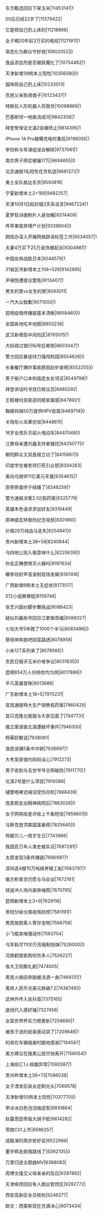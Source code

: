 东方甄选回应下架玉米|11453141|1

00后已经22岁了|11379422|

它是把自己扔上床的|11218896|

女子晒20年前3万买的电视|11211911|1

常态化为群众守好夜|10802052|0

食品添加剂是否被妖魔化了|10754462|1

天津新增39例本土阳性|10356580|0

猫咪把自己扔上床|10233013|

农民父亲割肾救子|10123437|1

特斯拉人形机器人将面世|10098969|1

巴基斯坦一地鱼流成河|9842308|1

拜登曾保证北溪2会被终止|9814395|1

iPhone 14 Pro被曝充电时重启|9786055|1

李玟称与导演组误会解除|9737061|1

南京男子网恋被骗17万|9694655|0

北京通报1名阳性在京轨迹|9681372|1

勇士全队抵达东京|9593816|

宁夏新增本土2+189|9482257|

天津10月1日起封城3天系谣言|9467224|1

夏梦狂诗曲制片人是张翰|9374409|

传苹果放弃增产计划|9339604|0

网信办深入开展网络辟谣标签工作|9334057|1

夫妻4万买下25万金饰被起诉|9304981|1

中国女排战胜日本|9244579|1

31省区市新增本土106+526|9142995|

尹锡悦遭提议罢免|9113407|1

男生的胃vs女生的胃|9093011|

一汽大众致歉|9071000|1

昆明疫情传播链基本清晰|8858460|0

全国各地吃羊地图|8803236|

武汉新增高中风险区|8765015|1

大妈错过银行叫号后晕倒|8603047|1

警方回应暴徒持刀强闯校园|8554626|0

长春餐厅爆炸事故原因初步查明|8552255|0

男子偷户口本和癌症女友领证|8549798|1

拜登讲话时寻找已故议员|8480292|

王鹤棣何炅密逃同框家属感|8478921|

鞠婧祎捐50万提供HPV疫苗|8469714|0

关晓彤火龙果仿妆|8448615|

16岁女孩扑灭起火电动车|8447048|0

江歌母亲遭刘鑫支持者骚扰|8425077|0

朝阳群众又双叒叕立功了|8415867|0

印度学生被老师打死引众怒|8394263|

美向乌提供11亿美元军援|8354615|1

田枣铁蛋终于结婚了|8348259|1

警方通报涉案2.1亿假药案|8325779|

英雄本色请求添加好友|8319449|

原神提瓦特冒险纪念视频|8301660|

价值28万纯血马走失|8254941|0

贵州新增本土38+58|8240844|

乌四地公投入俄意味什么|8220639|0

你会正确使用灭火器吗|8197634|

曝李玟好声音录制现场发飙|8197416|

广西新增8例本土无症状|8173517|

S12小组赛赛程|8159748|

张艺兴面纱脚步舞挑战|8088423|

疑似刘鑫账号回应江歌案改编|8086027|

七旬大爷5年跑了1000个半马|8083496|0

蔡徐坤奔跑吧投篮路透|8078958|

小米12T系列来了|8078565|1

农民日报评玉米价格争议|8031835|0

昆明654万人份核检均为阴|8017886|1

平凡英雄首映|8013689|

广东新增本土18+5|7970231|

宜宾通报特大生产销售假药案|7960429|

首只克隆北极狼与大家见面了|7947731|

俄立案调查北溪遭破坏事件|7946300|

杨幂好敢说|7938061|

渔民误捕5条中华鲟|7936697|1

大考吴家俊约妈妈谈心|7912273|

男子收到与去世爷爷合照破防|7911770|1

北溪2号是什么项目|7910086|

辅警咆哮式喊话受伤司机|7868439|

庞麦郎走出精神病院后|7863026|0

女子网购给差评收上千条短信|7859601|0

马斯克登顶美国富豪榜|7825640|0

玲娜贝儿一周岁生日|7743986|

我国百万年人类史被实证|7697291|1

太原发现3条传播链|7690987|1

深圳造4艘10万吨级养殖工船|7683797|1

俄方称普京仍愿与乌会谈|7672161|

球迷冲入场内直奔梅西|7670795|

昆明新增本土3+9|7629116|

贵阳分级分类疫情防控|7581191|1

男孩放跑客人寄存宠物|7566758|

小飞棍来咯慢动作|7563704|

乌军耗尽1100万苏俄制炮弹|7528000|0

河南鹤壁疯狗咬伤多人|7526227|

各大卫视献礼剧|7474005|

男孩火锅店奔跑被汤洒一身|7469131|1

离岸人民币兑美元跌破7.2|7436749|0

武林外传入驻抖音|7375165|

底线代入感好强|7327458|

女篮世界杯实力榜更新|7258690|1

被孩子送的纸条感动哭了|7209646|1

的哥在车辆报废时跪地感谢|7194587|

美方建议在俄美公民尽快离开|7156054|1

上海徐汇1人核酸异常|7092087|1

贵州昨增本土56+73|7086038|

女子漂发后染炎症剃光头|7069578|

天津新增55例本土阳性|7037770|0

李冰冰白色泡泡袖造型|6810864|

赵露思田枣版大胡子脸|6614282|

零跑C01上市|6586257|

成毅演的周亦安好会|6522989|

董宇辉走颜值路线了|6392105|0

万里归途主题曲MV|6388083|

周博文撞见父母亲亲的反应|6297882|

天津疾控回应有人跑出管控区|6292772|

西安高新区全员核检|6246277|

欧文：西蒙斯现在充满决心|6073434|

